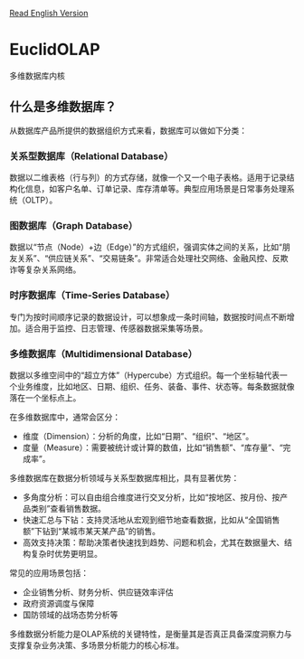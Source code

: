 [Read English Version](README.md)

# EuclidOLAP
多维数据库内核

## 什么是多维数据库？

从数据库产品所提供的数据组织方式来看，数据库可以做如下分类：

### 关系型数据库（Relational Database）
数据以二维表格（行与列）的方式存储，就像一个又一个电子表格。适用于记录结构化信息，如客户名单、订单记录、库存清单等。典型应用场景是日常事务处理系统（OLTP）。

### 图数据库（Graph Database）
数据以“节点（Node）+边（Edge）”的方式组织，强调实体之间的关系，比如“朋友关系”、“供应链关系”、“交易链条”。非常适合处理社交网络、金融风控、反欺诈等复杂关系网络。

### 时序数据库（Time-Series Database）
专门为按时间顺序记录的数据设计，可以想象成一条时间轴，数据按时间点不断增加。适合用于监控、日志管理、传感器数据采集等场景。

### 多维数据库（Multidimensional Database）
数据以多维空间中的“超立方体”（Hypercube）方式组织。每一个坐标轴代表一个业务维度，比如地区、日期、组织、任务、装备、事件、状态等。每条数据就像落在一个坐标点上。

在多维数据库中，通常会区分：
- 维度（Dimension）：分析的角度，比如“日期”、“组织”、“地区”。
- 度量（Measure）：需要被统计或计算的数值，比如“销售额”、“库存量”、“完成率”。

多维数据库在数据分析领域与关系型数据库相比，具有显著优势：
- 多角度分析：可以自由组合维度进行交叉分析，比如“按地区、按月份、按产品类别”查看销售数据。
- 快速汇总与下钻：支持灵活地从宏观到细节地查看数据，比如从“全国销售额”下钻到“某城市某天某产品”的销售。
- 高效支持决策：帮助决策者快速找到趋势、问题和机会，尤其在数据量大、结构复杂时优势更明显。

常见的应用场景包括：
- 企业销售分析、财务分析、供应链效率评估
- 政府资源调度与保障
- 国防领域的战场态势分析等

多维数据分析能力是OLAP系统的关键特性，是衡量其是否真正具备深度洞察力与支撑复杂业务决策、多场景分析能力的核心标准。